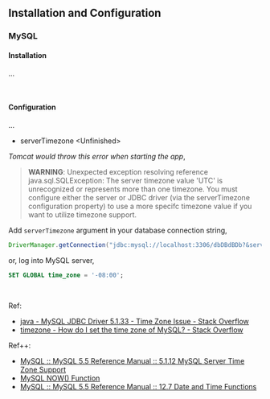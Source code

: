 ## Installation and Configuration

### MySQL

#### Installation

...

<br/>

#### Configuration

...

- serverTimezone \<Unfinished\>

*Tomcat would throw this error when starting the app*,

> **WARNING**: Unexpected exception resolving reference    
> java.sql.SQLException: The server timezone value 'UTC' is unrecognized or represents more than one timezone. You must configure either the server or JDBC driver (via the serverTimezone configuration property) to use a more specifc timezone value if you want to utilize timezone support.

Add ```serverTimezone``` argument in your database connection string,

```java
DriverManager.getConnection("jdbc:mysql://localhost:3306/dbDBdBDb?&serverTimezone=utc", "user", "Password123!");
```

or, log into MySQL server,

```sql
SET GLOBAL time_zone = '-08:00';
```

<br/>

Ref:

- [java - MySQL JDBC Driver 5.1.33 - Time Zone Issue - Stack Overflow](https://stackoverflow.com/questions/26515700/mysql-jdbc-driver-5-1-33-time-zone-issue)
- [timezone - How do I set the time zone of MySQL? - Stack Overflow](https://stackoverflow.com/questions/930900/how-do-i-set-the-time-zone-of-mysql)

Ref++:

- [MySQL :: MySQL 5.5 Reference Manual :: 5.1.12 MySQL Server Time Zone Support](https://dev.mysql.com/doc/refman/5.5/en/time-zone-support.html)
- [MySQL NOW() Function](https://www.w3schools.com/sql/func_mysql_now.asp)
- [MySQL :: MySQL 5.5 Reference Manual :: 12.7 Date and Time Functions](https://dev.mysql.com/doc/refman/5.5/en/date-and-time-functions.html)
